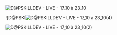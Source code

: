 ![D@PSKILLDEV  - LIVE - 17_10 à 23_10](https://user-images.githubusercontent.com/52793184/202568339-3db19206-7d9e-4408-bb03-a7c4792d835e.png)

<!-- ![D@PSKILLDEV  - LIVE - 17_10 à 23_10(3)](https://user-images.githubusercontent.com/52793184/202577108-e88c7897-2133-4981-9486-ae8fdced4746.png) -->

![D@PSKI![D@PSKILLDEV  - LIVE - 17_10 à 23_10(4)](https://user-images.githubusercontent.com/52793184/202577496-c2d4daa0-f3b6-41eb-a63b-cc044a1f5539.png)

![D@PSKILLDEV  - LIVE - 17_10 à 23_10(2)](https://user-images.githubusercontent.com/52793184/202568350-9e566db6-c243-41da-b82b-327cf642f0ff.png)
